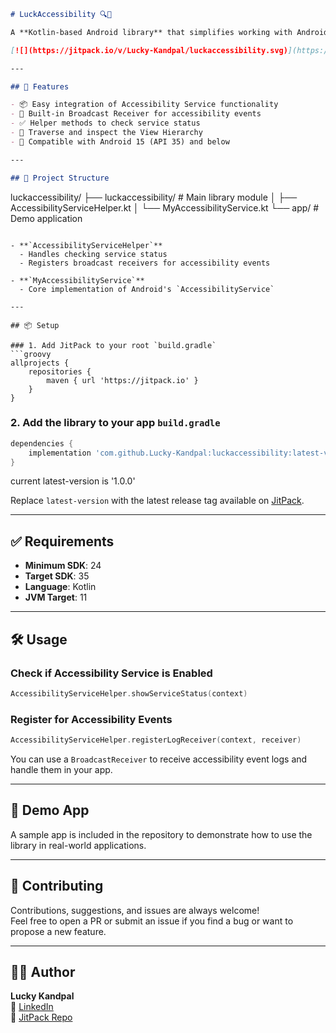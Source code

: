 

```markdown
# LuckAccessibility 🔍📱

A **Kotlin-based Android library** that simplifies working with Android **Accessibility Services**, making it easy to monitor and interact with accessibility events and view hierarchies. Designed for developers who need a quick and efficient way to integrate accessibility functionality into their Android apps.

[![](https://jitpack.io/v/Lucky-Kandpal/luckaccessibility.svg)](https://jitpack.io/#Lucky-Kandpal/luckaccessibility)

---

## 🚀 Features

- 📦 Easy integration of Accessibility Service functionality  
- 📡 Built-in Broadcast Receiver for accessibility events  
- ✅ Helper methods to check service status  
- 🧭 Traverse and inspect the View Hierarchy  
- 🧩 Compatible with Android 15 (API 35) and below  

---

## 📁 Project Structure

```
luckaccessibility/
├── luckaccessibility/            # Main library module
│   ├── AccessibilityServiceHelper.kt
│   └── MyAccessibilityService.kt
└── app/                          # Demo application
```

- **`AccessibilityServiceHelper`**  
  - Handles checking service status  
  - Registers broadcast receivers for accessibility events

- **`MyAccessibilityService`**  
  - Core implementation of Android's `AccessibilityService`  

---

## 📦 Setup

### 1. Add JitPack to your root `build.gradle`
```groovy
allprojects {
    repositories {
        maven { url 'https://jitpack.io' }
    }
}
```

### 2. Add the library to your app `build.gradle`
```groovy
dependencies {
    implementation 'com.github.Lucky-Kandpal:luckaccessibility:latest-version'
}
```
current latest-version is '1.0.0'

Replace `latest-version` with the latest release tag available on [JitPack](https://jitpack.io/#Lucky-Kandpal/luckaccessibility).

---

## ✅ Requirements

- **Minimum SDK**: 24  
- **Target SDK**: 35  
- **Language**: Kotlin  
- **JVM Target**: 11  

---

## 🛠️ Usage

### Check if Accessibility Service is Enabled
```kotlin
AccessibilityServiceHelper.showServiceStatus(context)
```

### Register for Accessibility Events
```kotlin
AccessibilityServiceHelper.registerLogReceiver(context, receiver)
```

You can use a `BroadcastReceiver` to receive accessibility event logs and handle them in your app.

---

## 📱 Demo App

A sample app is included in the repository to demonstrate how to use the library in real-world applications.

---

## 🤝 Contributing

Contributions, suggestions, and issues are always welcome!  
Feel free to open a PR or submit an issue if you find a bug or want to propose a new feature.

---

## 🧑‍💻 Author

**Lucky Kandpal**  
📧 [LinkedIn](https://www.linkedin.com/in/luckykandpal/)  
🔗 [JitPack Repo](https://jitpack.io/#Lucky-Kandpal/luckaccessibility)
```

